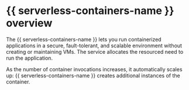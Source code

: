 # {{ serverless-containers-name }} overview

The {{ serverless-containers-name }} lets you run containerized applications in a secure, fault-tolerant, and scalable environment without creating or maintaining VMs. The service allocates the resourced need to run the application.

As the number of container invocations increases, it automatically scales up: {{ serverless-containers-name }} creates additional instances of the container.